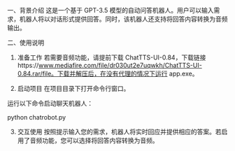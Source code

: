 一、背景介绍
这是一个基于 GPT-3.5 模型的自动问答机器人。用户可以输入需求，机器人将以对话形式提供回答。同时，该机器人还支持将回答内容转换为音频输出。

二、使用说明
1. 准备工作
若需要音频功能，请提前下载 ChatTTS-UI-0.84，下载链接https://www.mediafire.com/file/dr030ut2e7uqwkh/ChatTTS-UI-0.84.rar/file。下载并解压后，在没有代理的情况下运行 app.exe。

2. 启动项目
在项目目录下打开命令行窗口。

运行以下命令启动聊天机器人：
  
python chatrobot.py

3. 交互使用
按照提示输入您的需求，机器人将实时回应并提供相应的答案。若启用了音频功能，您可以选择将回答内容转换为音频。

